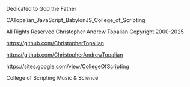 Dedicated to God the Father  

CATopalian_JavaScript_BabylonJS_College_of_Scripting

All Rights Reserved Christopher Andrew Topalian Copyright 2000-2025  

https://github.com/ChristopherTopalian  

https://github.com/ChristopherAndrewTopalian  

https://sites.google.com/view/CollegeOfScripting

College of Scripting Music & Science

